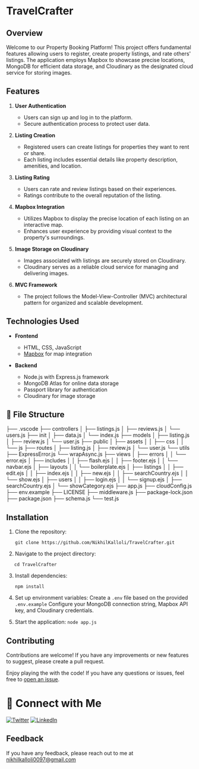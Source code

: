 # TravelCrafter

## Overview

Welcome to our Property Booking Platform! This project offers fundamental features allowing users to register, create property listings, and rate others' listings. 
The application employs Mapbox to showcase precise locations, MongoDB for efficient data storage, and Cloudinary as the designated cloud service for storing images.
## Features

1. **User Authentication**
   - Users can sign up and log in to the platform.
   - Secure authentication process to protect user data.

2. **Listing Creation**
   - Registered users can create listings for properties they want to rent or share.
   - Each listing includes essential details like property description, amenities, and location.

3. **Listing Rating**
   - Users can rate and review listings based on their experiences.
   - Ratings contribute to the overall reputation of the listing.

4. **Mapbox Integration**
   - Utilizes Mapbox to display the precise location of each listing on an interactive map.
   - Enhances user experience by providing visual context to the property's surroundings.

5. **Image Storage on Cloudinary**
   - Images associated with listings are securely stored on Cloudinary.
   - Cloudinary serves as a reliable cloud service for managing and delivering images.
    
6. **MVC Framework**
   - The project follows the Model-View-Controller (MVC) architectural pattern for organized and scalable development.

## Technologies Used

- **Frontend**
  - HTML, CSS, JavaScript
  - [Mapbox](https://www.mapbox.com/) for map integration

- **Backend**
  - Node.js with Express.js framework
  -  MongoDB Atlas for online data storage
  - Passport library for authentication
  - Cloudinary for image storage

## 📂 File Structure
├── .vscode
├── controllers
│ ├── listings.js
│ ├── reviews.js
│ └── users.js
├── init
│ ├── data.js
│ └── index.js
├── models
│ ├── listing.js
│ ├── review.js
│ └── user.js
├── public
│ ├── assets
│ │ ├── css
│ │ └── js
├── routes
│ ├── listing.js
│ ├── review.js
│ └── user.js
└── utils
├── ExpressError.js
└── wrapAsync.js
├── views
│ ├── errors
│ │ └── error.ejs
│ ├── includes
│ │ ├── flash.ejs
│ │ ├── footer.ejs
│ │ └── navbar.ejs
│ ├── layouts
│ │ └── boilerplate.ejs
│ ├── listings
│ │ ├── edit.ejs
│ │ ├── index.ejs
│ │ ├── new.ejs
│ │ ├── searchCountry.ejs
│ │ └── show.ejs
│ ├── users
│ │ ├── login.ejs
│ │ └── signup.ejs
│ ├── searchCountry.ejs
│ └── showCategory.ejs
├── app.js
├── cloudConfig.js
├── env.example
├── LICENSE
├── middleware.js
├── package-lock.json
├── package.json
├── schema.js
└── test.js

## Installation

1. Clone the repository:
   ```
   git clone https://github.com/NikhilKalloli/TravelCrafter.git
   ```
   
2. Navigate to the project directory:
  ```
     cd TravelCrafter
  ```

3. Install dependencies:
   ```
   npm install
   ```
   
4. Set up environment variables:
  Create a ```.env``` file based on the provided ```.env.example```
  Configure your MongoDB connection string, Mapbox API key, and Cloudinary credentials.

5. Start the application:
   ``` node app.js ```

   
  
 ## Contributing

Contributions are welcome! If you have any improvements or new features to suggest, please create a pull request.



Enjoy playing the with the code! If you have any questions or issues, feel free to [open an issue](https://github.com/NikhilKalloli/TravelCrafter/issues).


# 🔗 Connect with Me

[![Twitter](https://img.shields.io/badge/Twitter-1DA1F2?style=for-the-badge&logo=twitter&logoColor=white)](https://twitter.com/NikhilKalloli)
[![LinkedIn](https://img.shields.io/badge/LinkedIn-0A66C2?style=for-the-badge&logo=linkedin&logoColor=white)](https://www.linkedin.com/in/nikhil-kalloli-a6ab2a25b/)

## Feedback

If you have any feedback, please reach out to me at nikhilkalloli0097@gmail.com


   
